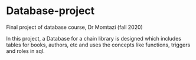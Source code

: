 # Database-project
Final project of database course, Dr Momtazi (fall 2020)

In this project, a Database for a chain library  is designed which includes tables for books, authors, etc and uses the concepts like functions, triggers and roles in sql.

